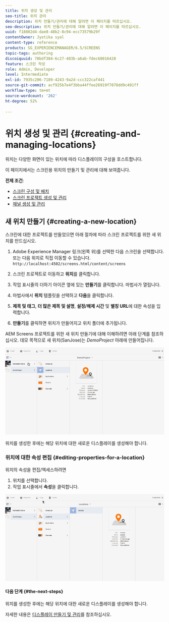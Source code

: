 ```yaml
---
title: 위치 생성 및 관리
seo-title: 위치 관리
description: 위치 만들기/관리에 대해 알려면 이 페이지를 따르십시오.
seo-description: 위치 만들기/관리에 대해 알려면 이 페이지를 따르십시오.
uuid: f18802d4-dae8-48b2-8c94-ecc73579b29f
contentOwner: Jyotika syal
content-type: reference
products: SG_EXPERIENCEMANAGER/6.5/SCREENS
topic-tags: authoring
discoiquuid: 70bdf384-6c27-403b-a6ab-fdec68016428
feature: 스크린 작성
role: Admin, Developer
level: Intermediate
exl-id: 7935c206-7189-4243-9a2d-ccc322caf441
source-git-commit: acf925b7e4f3bba44ffee26919f7078dd9c491ff
workflow-type: tm+mt
source-wordcount: '262'
ht-degree: 52%

---
```


# 위치 생성 및 관리 {#creating-and-managing-locations}

위치는 다양한 화면이 있는 위치에 따라 디스플레이의 구성을 호스트합니다.

이 페이지에서는 스크린용 위치의 만들기 및 관리에 대해 보여줍니다.

**전제 조건**:

* [스크린 구성 및 배치](configuring-screens-introduction.md)
* [스크린 프로젝트 생성 및 관리](creating-a-screens-project.md)
* [채널 생성 및 관리](managing-channels.md)

## 새 위치 만들기 {#creating-a-new-location}

스크린에 대한 프로젝트를 만들었으면 아래 절차에 따라 스크린 프로젝트를 위한 새 위치를 만드십시오.

1. Adobe Experience Manager 링크(왼쪽 위)를 선택한 다음 스크린을 선택합니다. 또는 다음 위치로 직접 이동할 수 있습니다. `http://localhost:4502/screens.html/content/screens`
1. 스크린 프로젝트로 이동하고 **위치**&#x200B;를 클릭합니다.
1. 작업 표시줄의 더하기 아이콘 옆에 있는 **만들기**&#x200B;를 클릭합니다. 마법사가 열립니다.
1. 마법사에서 **위치** 템플릿을 선택하고 **다음**&#x200B;을 클릭합니다.

1. **제목 및 태그**, **더 많은 제목 및 설명**, **설정/해제 시간** 및 **별칭 URL**&#x200B;에 대한 속성을 입력합니다.

1. **만들기**&#x200B;를 클릭하면 위치가 만들어지고 위치 폴더에 추가됩니다.

AEM Screens 프로젝트를 위한 새 위치 만들기에 대해 이해하려면 아래 단계를 참조하십시오. 데모 목적으로 새 위치(SanJose)는 *DemoProject* 아래에 만들어집니다.

![player2](assets/player2.gif)

위치를 생성한 후에는 해당 위치에 대한 새로운 디스플레이를 생성해야 합니다.

### 위치에 대한 속성 편집 {#editing-properties-for-a-location}

위치의 속성을 편집/액세스하려면

1. 위치를 선택합니다.
1. 작업 표시줄에서 **속성**&#x200B;을 클릭합니다.

![player3](assets/player3.gif)

#### 다음 단계 {#the-next-steps}

위치를 생성한 후에는 해당 위치에 대한 새로운 디스플레이를 생성해야 합니다.

자세한 내용은 [디스플레이 만들기 및 관리](managing-displays.md)를 참조하십시오.
